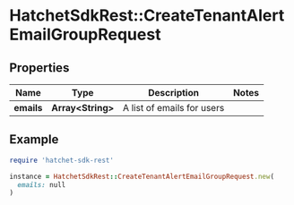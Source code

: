 # HatchetSdkRest::CreateTenantAlertEmailGroupRequest

## Properties

| Name | Type | Description | Notes |
| ---- | ---- | ----------- | ----- |
| **emails** | **Array&lt;String&gt;** | A list of emails for users |  |

## Example

```ruby
require 'hatchet-sdk-rest'

instance = HatchetSdkRest::CreateTenantAlertEmailGroupRequest.new(
  emails: null
)
```

